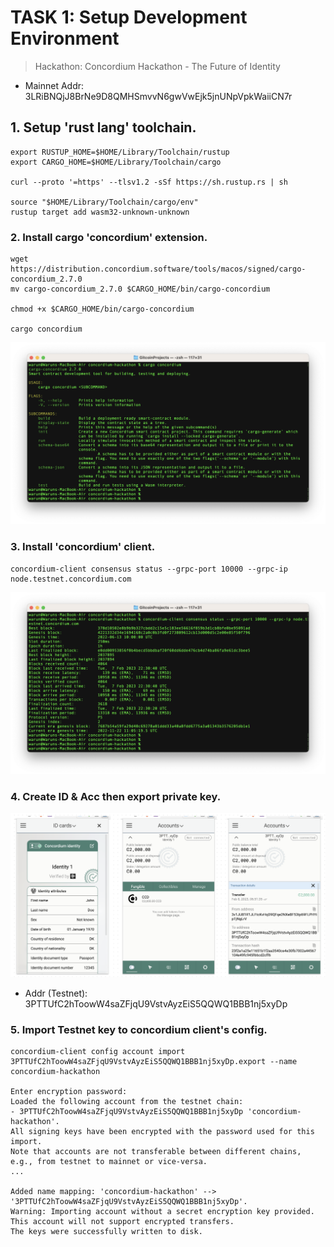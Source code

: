 # TASK 1: Setup Development Environment

> Hackathon: Concordium Hackathon - The Future of Identity

* Mainnet Addr: 3LRiBNQjJ8BrNe9D8QMHSmvvN6gwVwEjk5jnUNpVpkWaiiCN7r

## 1. Setup 'rust lang' toolchain.
```
export RUSTUP_HOME=$HOME/Library/Toolchain/rustup
export CARGO_HOME=$HOME/Library/Toolchain/cargo

curl --proto '=https' --tlsv1.2 -sSf https://sh.rustup.rs | sh

source "$HOME/Library/Toolchain/cargo/env"
rustup target add wasm32-unknown-unknown
```

### 2. Install cargo 'concordium' extension.
```
wget https://distribution.concordium.software/tools/macos/signed/cargo-concordium_2.7.0
mv cargo-concordium_2.7.0 $CARGO_HOME/bin/cargo-concordium

chmod +x $CARGO_HOME/bin/cargo-concordium

cargo concordium

```

![2. Install cargo 'concordium' extension.](./Screenshot%202566-02-08%20at%2011.01.48.png "2. Install cargo 'concordium' extension.")


### 3. Install 'concordium' client.

```
concordium-client consensus status --grpc-port 10000 --grpc-ip node.testnet.concordium.com
```

![3 - Install 'concordium' client.](./Screenshot%202566-02-08%20at%2011.03.34.png "3 - Install 'concordium' client.")

### 4. Create ID & Acc then export private key.

![Setting up](./Screenshot%202566-02-08%20at%2010.32.13.png "1-2-3")

* Addr (Testnet): 3PTTUfC2hToowW4saZFjqU9VstvAyzEiS5QQWQ1BBB1nj5xyDp


### 5. Import Testnet key to concordium client's config.
```
concordium-client config account import 3PTTUfC2hToowW4saZFjqU9VstvAyzEiS5QQWQ1BBB1nj5xyDp.export --name concordium-hackathon

Enter encryption password: 
Loaded the following account from the testnet chain:
- 3PTTUfC2hToowW4saZFjqU9VstvAyzEiS5QQWQ1BBB1nj5xyDp 'concordium-hackathon'.
All signing keys have been encrypted with the password used for this import.
Note that accounts are not transferable between different chains, e.g., from testnet to mainnet or vice-versa.
...

Added name mapping: 'concordium-hackathon' --> '3PTTUfC2hToowW4saZFjqU9VstvAyzEiS5QQWQ1BBB1nj5xyDp'.
Warning: Importing account without a secret encryption key provided. This account will not support encrypted transfers.
The keys were successfully written to disk.

```


